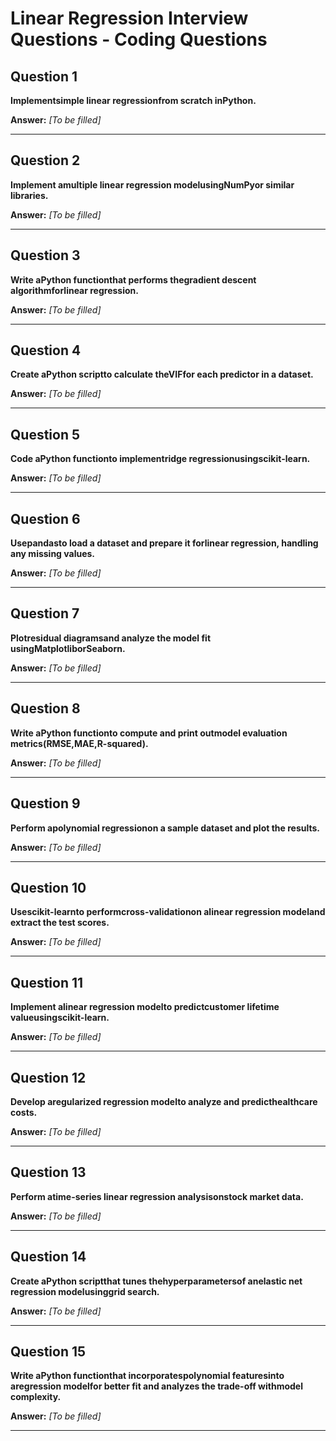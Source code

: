 # Linear Regression Interview Questions - Coding Questions

## Question 1

**Implementsimple linear regressionfrom scratch inPython.**

**Answer:** _[To be filled]_

---

## Question 2

**Implement amultiple linear regression modelusingNumPyor similar libraries.**

**Answer:** _[To be filled]_

---

## Question 3

**Write aPython functionthat performs thegradient descent algorithmforlinear regression.**

**Answer:** _[To be filled]_

---

## Question 4

**Create aPython scriptto calculate theVIFfor each predictor in a dataset.**

**Answer:** _[To be filled]_

---

## Question 5

**Code aPython functionto implementridge regressionusingscikit-learn.**

**Answer:** _[To be filled]_

---

## Question 6

**Usepandasto load a dataset and prepare it forlinear regression, handling any missing values.**

**Answer:** _[To be filled]_

---

## Question 7

**Plotresidual diagramsand analyze the model fit usingMatplotliborSeaborn.**

**Answer:** _[To be filled]_

---

## Question 8

**Write aPython functionto compute and print outmodel evaluation metrics(RMSE,MAE,R-squared).**

**Answer:** _[To be filled]_

---

## Question 9

**Perform apolynomial regressionon a sample dataset and plot the results.**

**Answer:** _[To be filled]_

---

## Question 10

**Usescikit-learnto performcross-validationon alinear regression modeland extract the test scores.**

**Answer:** _[To be filled]_

---

## Question 11

**Implement alinear regression modelto predictcustomer lifetime valueusingscikit-learn.**

**Answer:** _[To be filled]_

---

## Question 12

**Develop aregularized regression modelto analyze and predicthealthcare costs.**

**Answer:** _[To be filled]_

---

## Question 13

**Perform atime-series linear regression analysisonstock market data.**

**Answer:** _[To be filled]_

---

## Question 14

**Create aPython scriptthat tunes thehyperparametersof anelastic net regression modelusinggrid search.**

**Answer:** _[To be filled]_

---

## Question 15

**Write aPython functionthat incorporatespolynomial featuresinto aregression modelfor better fit and analyzes the trade-off withmodel complexity.**

**Answer:** _[To be filled]_

---

